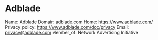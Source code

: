 
# Adblade

Name: Adblade
Domain: adblade.com
Home: https://www.adblade.com/
Privacy_policy: https://www.adblade.com/doc/privacy
Email: privacy@adblade.com
Member_of: Network Advertising Initiative
